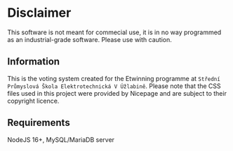 # Disclaimer
This software is not meant for commecial use, it is in no way programmed as an industrial-grade software. Please use with caution.

## Information
This is the voting system created for the Etwinning programme at `Střední Průmyslová Škola Elektrotechnická V Úžlabině`. Please note that the CSS files used in this project were provided by Nicepage and are subject to their copyright licence.

## Requirements
NodeJS 16+, MySQL/MariaDB server
